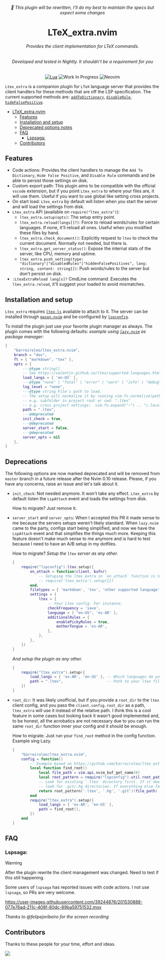 <!-- LTeX: language=en-US -->
<div align="center">
<h6>🚧 This plugin will be rewritten, I'll do my best to maintain the specs but expect some changes</h6>

# LTeX_extra.nvim

<h6>Provides the client implementation for LTeX commands.</h6>
<h6>Developed and tested in Nightly. It shouldn't be a requirement for you</h6>

[![Lua](https://img.shields.io/badge/Lua-blue.svg?style=for-the-badge&logo=lua)](http://www.lua.org)
![Work In Progress](https://img.shields.io/badge/Work%20In%20Progress-orange?style=for-the-badge)
![Neovim](https://img.shields.io/badge/NeoVim-%2357A143.svg?&style=for-the-badge&logo=neovim&logoColor=white)
<!-- [![Neovim Nightly](https://img.shields.io/badge/Neovim%20Nightly-green.svg?style=for-the-badge&logo=neovim)](https://neovim.io) -->
</div>

`Ltex_extra` is a companion plugin for `LTeX` language server that provides the client handlers for
these methods that are off the LSP specification. The current supported methods are:
[`addToDictionary`](https://valentjn.github.io/ltex/ltex-ls/server-usage.html#_ltexhidefalsepositives-client),
[`disableRule`](https://valentjn.github.io/ltex/ltex-ls/server-usage.html#_ltexdisablerules-client),
[`hideFalsePositive`](https://valentjn.github.io/ltex/ltex-ls/server-usage.html#_ltexaddtodictionary-client).


<!--toc:start-->
- [LTeX_extra.nvim](#ltexextranvim)
  - [Features](#features)
  - [Installation and setup](#installation-and-setup)
  - [Deprecated options notes](#deprecations)
  - [FAQ](#faq)
    - [Lspsaga:](#lspsaga)
  - [Contributors](#contributors)
<!--toc:end-->


## Features

- Code actions: Provides the client handlers to manage the `Add To Dictionary`, `Hide False
Positive`, and `Disable Rule` commands and be able to persist those settings on disk.
- Custom export path: This plugin aims to be compatible with the official `vscode` extension, but if
you point `Ltex_extra` to where your files are, it will use them. Useful if you want to use global
like setting cross projects.
- On start load: `Ltex_extra` by default will listen when you start the server and will load the
settings from disk.
- `Ltex_extra` API (available on `require("ltex_extra")`):
    - `ltex_extra.setup(opts)`: The setup entry point.
    - `ltex_extra.reload(langs[]?)`: Force to reload words/rules for certain languages. If none,
    it'll reload all ones. Useful when you modified these files by hand.
    - `ltex_extra.check_document()`: Explicitly request to `ltex` to check the current document.
    Normally not needed, but there is.
    - `ltex_extra.get_server_status()`: Expose the internal stats of the server, like CPU, memory
    and uptime.
    - `ltex_extra.push_setting(type: "dictionary"|"disabledRules"|"hiddenFalsePositives", lang:
    string, content: string[])`: Push words/rules to the server but don't persist on disk.
- `:LtexExtraReload lang[s]?` CmdLine command. Executes the `ltex_extra.reload`, it'll suggest your
loaded to avoid mismatches.

## Installation and setup

`Ltex_extra` requires [`ltex-ls`](https://github.com/valentjn/ltex-ls) available to attach to it.
The server can be installed through [`mason.nvim`](https://github.com/williamboman/mason.nvim) and
be configured by [`lspconfig`](https://github.com/neovim/nvim-lspconfig).

To install the plugin just use your favorite plugin manager as always. The plugin comes with the
following defaults: *example using [`lazy.nvim`](https://github.com/folke/lazy.nvim) as package
manager*:

```lua
{
    "barreiroleo/ltex_extra.nvim",
    branch = "dev",
    ft = { "markdown", "tex" },
    opts = {
        ---@type string[]
        -- See https://valentjn.github.io/ltex/supported-languages.html#natural-languages
        load_langs = { 'en-US' },
        ---@type "none" | "fatal" | "error" | "warn" | "info" | "debug" | "trace"
        log_level = "none",
        ---@type string File's path to load.
        -- The setup will normalize it by running vim.fs.normalize(path).
        -- e.g. subfolder in project root or cwd: ".ltex"
        -- e.g. cross project settings:  vim.fn.expand("~") .. "/.local/share/ltex"
        path = ".ltex",
        ---@deprecated
        init_check = true,
        ---@deprecated
        server_start = false,
        ---@deprecated
        server_opts = nil
    },
}
```

## Deprecations

The following options are now marked deprecated and will be removed from `master` branch in a future
release after the Nvim 0.10 release. Please, if you have any concerns, raise an issue and let's talk
about it.

- `init_check`: Not needed anymore. It won't take any effect. `Ltex_extra` by default listen the
`LspAttach` event and loads the settings from disk.

    How to migrate? Just remove it.

- `server_start` and `server_opts`: When I accepted this PR it made sense to me because the servers
setups weren't likely standard. When `lazy.nvim` came to the party, configs start being simplified,
and now we have the `LspAttach` event and that simplifies the things much more. Keeping this feature
doesn't make much sense to me anymore and is hard to test because I need to have an A/B setup in my
dotfiles.

    How to migrate? *Setup the `ltex` server as any other.*
    ```lua
    {
        require("lspconfig").ltex.setup({
            on_attach = function(client, bufnr)
                -- Setuping the ltex_extra in `on_attach` function is not a requirement anymore.
                -- require('ltex_extra').setup({})
            end,
            filetypes = { 'markdown', 'tex', 'other supported language' },
            settings = {
                ltex = {
                    -- Your Ltex config. For instance:
                    checkFrequency = 'save',
                    language = { "en-US", 'es-AR' },
                    additionalRules = {
                        enablePickyRules = true,
                        motherTongue = 'es-AR',
                    },
                },
            },
        })
    }
    ```
    *And setup the plugin as any other.*
    ```lua
    {
        require("ltex_extra").setup({
            load_langs = { 'es-AR', 'en-US' }, -- Which languages do you want to load on init.
            path = ".ltex",                    -- Path to your ltex files
        })
    }
    ```
- `root_dir`: It was likely unofficial, but if you provide a `root_dir` to the `ltex` client config,
and you pass the `client.config.root_dir` as a path, `ltex_extra` will use it instead of the
relative path.
I think this is a cool feature in some cases but looking back it wasn't good implemented and, to be
honest, all the acrobatics are not necessary due to you can run the same `root_dir` function inner
your config and it should be enough.

    How to migrate: Just run your `find_root` method in the config function. Example sing Lazy.
    ```lua
    {
        "barreiroleo/ltex_extra.nvim",
        config = function()
            -- Example based on https://github.com/barreiroleo/ltex_extra.nvim/issues/38
            local function find_root()
                local file_path = vim.api.nvim_buf_get_name(0)
                local root_pattern = require("lspconfig").util.root_pattern
                -- Look for existing `.ltex` directory first. If it doesn't exist,
                -- look for .git/.hg directories. If everything else fails, get absolute path to the file parent
                return root_pattern('.ltex', '.hg', '.git')(file_path) or vim.fn.fnamemodify(file_path, ':p:h')
            end
            require("ltex_extra").setup({
                load_langs = { 'es-AR', 'en-US' },
                path = find_root(),
            })
        end
    }
    ```

## FAQ

### Lspsaga:
> [!WARNING]
> After the plugin rewrite the client management was changed. Need to test if this still happening.

Some users of `lspsaga` has reported issues with code actions. I not use `lspsaga`, so PRs are very
welcome.

https://user-images.githubusercontent.com/39244876/201530888-077e76ad-211c-408f-80dc-89ba59751532.mov

_Thanks to @felipejoribeiro for the screen recording_


## Contributors

Thanks to these people for your time, effort and ideas.

<a href="https://github.com/barreiroleo/ltex_extra.nvim/graphs/contributors">
  <img src="https://contrib.rocks/image?repo=barreiroleo/ltex_extra.nvim" />
</a>


<!-- vim: set textwidth=100 nospell :-->
